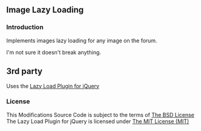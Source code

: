## Image Lazy Loading

### Introduction
Implements images lazy loading for any image on the forum.

I'm not sure it doesn't break anything.

## 3rd party
Uses the [Lazy Load Plugin for jQuery](https://www.appelsiini.net/projects/lazyload)

### License
This Modifications Source Code is subject to the terms of [The BSD License](http://opensource.org/licenses/BSD-3-Clause)<br>
The Lazy Load Plugin for jQuery is licensed under [The MIT License (MIT)](http://www.opensource.org/licenses/mit-license.php)